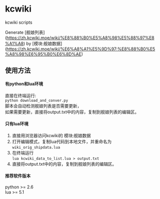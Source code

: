 # kcwiki
kcwiki scripts

Generate [舰娘列表] (https://zh.kcwiki.moe/wiki/%E8%88%B0%E5%A8%98%E5%88%97%E8%A1%A8) by [模块:舰娘数据] (https://zh.kcwiki.moe/wiki/%E6%A8%A1%E5%9D%97:%E8%88%B0%E5%A8%98%E6%95%B0%E6%8D%AE)

## 使用方法
#### 有python和lua环境
直接在终端运行:  
`python download_and_conver.py`  
脚本会自动检测舰娘列表是否需要更新，  
如果需要更新，直接将output.txt中的内容，复制到舰娘列表的编辑区。    

#### 只有lua环境  
1. 直接用浏览器访问kcwiki的 模块:舰娘数据
2. 打开编辑模式，复制lua代码到本地文件，并重命名为  
`wiki_orig_shipdata.lua`  
3. 在终端运行  
`lua kcwiki_data_to_list.lua > output.txt`  
4. 直接将output.txt中的内容，复制到舰娘列表的编辑区。   

#### 推荐软件版本 
python >= 2.6  
lua >= 5.1
